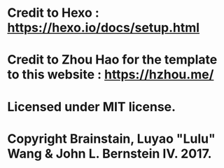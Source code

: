 # Credit to Hexo : https://hexo.io/docs/setup.html
# Credit to Zhou Hao for the template to this website : https://hzhou.me/
# Licensed under MIT license.
# Copyright Brainstain, Luyao "Lulu" Wang & John L. Bernstein IV. 2017.